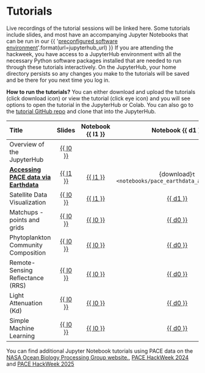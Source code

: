# Tutorials

Live recordings of the tutorial sessions will be linked here. Some tutorials include
slides, and most have an accompanying Jupyter Notebooks that can be run in our
{{ '[preconfigured software environment]({url})'.format(url=jupyterhub_url) }}
If you are attending the hackweek, you have access to a JupyterHub environment
with all the necessary Python software packages installed that are needed to run
through these tutorials interactively. On the JupyterHub, your home directory persists
so any changes you make to the tutorials will be saved and be there for you next
time you log in.

**How to run the tutorials?** You can either download and upload the tutorials (click download icon) or view the tutorial (click eye icon) and you will see options to open the tutorial in the JupyterHub or Colab. You can also go to the [tutorial GitHub repo](https://github.com/fish-pace/2025-tutorials) and clone that into the JupyterHub.

| Title | Slides | Notebook {{ l1 }} | Notebook {{ d1 }} | Recording |
| :---- | :----: | :------: | :-------: |  :-------: |
| Overview of the JupyterHub                  | [{{ l0 }}][jh-l]      |    |     |  [{{ v0 }}][jh-v]  |
| [**Accessing PACE data via Earthdata**][ed-n] | [{{ l1 }}][ed-l] | [{{ l1 }}][ed-n] | {download}`t <notebooks/pace_earthdata_access.ipynb>` | [{{ v0 }}][ed-v] |
| Satellite Data Visualization   | [{{ l0 }}][dv1-l]   | [{{ l1 }}][dv1-n] |  <a href="notebooks/pace_earthdata_access.ipynb" download> {{ d1 }}</a> |  [{{ v0 }}][dv1-v] |
| Matchups - points and grids | [{{ l0 }}][mu-l]   | [{{ l0 }}][mu-n] |  [{{ d0 }}][mu-d] |  [{{ v0 }}][mu-v] |
| Phytoplankton Community Composition  | [{{ l0 }}][moana-l]   | [{{ l0 }}][moana-n] |  [{{ d0 }}][moana-d] |  [{{ v0 }}][moana-v] |
| Remote-Sensing Reflectance (RRS) | [{{ l0 }}][rrs-l]   | [{{ l0 }}][rrs-n] |  [{{ d0 }}][rrs-d] |  [{{ v0 }}][rrs-v] |
| Light Attenuation (Kd)  | [{{ l0 }}][kd-l]   | [{{ l0 }}][kd-n] |  [{{ d0 }}][kd-d] |  [{{ v0 }}][kd-v] |
| Simple Machine Learning  | [{{ l0 }}][ml-l]   | [{{ l0 }}][ml-n] |  [{{ d0 }}][ml-d] |  [{{ v0 }}][ml-v] |

You can find additional Jupyter Notebook tutorials using PACE data on the [NASA Ocean Biology Processing Group website.](https://oceancolor.gsfc.nasa.gov/resources/docs/tutorials/), [PACE HackWeek 2024](https://pacehackweek.github.io/pace-2024/) and [PACE HackWeek 2025](https://pacehackweek.github.io/pace-2025/)

[jh-n]: ""
[jh-l]: ""
[jh-d]: ""
[jh-v]: ""

[ed-n]: notebooks/pace_earthdata_access
[ed-l]: https://docs.google.com/presentation/d/1PKJJ6139McB6WyPb1-z8YnlCjDa6k9jgcdSH3NpEkHc/present
[ed-d]: {download}`<notebooks/pace_earthdata_access.ipynb>`
[ed-v]: ""

[dv1-n]: ""
[dv1-l]: ""
[dv1-d]: ""
[dv1-v]: ""

[mu-n]: ""
[mu-l]: ""
[mu-d]: ""
[mu-v]: ""

[moana-n]: ""
[moana-l]: ""
[moana-d]: ""
[moana-v]: ""

[rrs-n]: ""
[rrs-l]: ""
[rrs-d]: ""
[rrs-v]: ""

[kd-n]: ""
[kd-l]: ""
[kd-d]: ""
[kd-v]: ""

[ml-n]: ""
[ml-l]: ""
[ml-d]: ""
[ml-v]: ""
